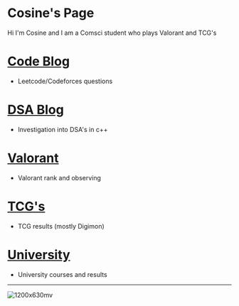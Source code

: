 # Cosine's Page

Hi I'm Cosine and I am a Comsci student who plays Valorant and TCG's

# [Code Blog](https://sineontan.github.io/CodeBlog)

- Leetcode/Codeforces questions

# [DSA Blog](https://sineontan.github.io/DSAblog)

- Investigation into DSA's in c++

# [Valorant](https://sineontan.github.io/Valorant)

- Valorant rank and observing

# [TCG's](https://sineontan.github.io/TCG)

- TCG results (mostly Digimon)

# [University](https://sineontan.github.io/University)

- University courses and results

---

![1200x630mv](https://github.com/user-attachments/assets/18aa02cc-653f-4ba9-97a9-6cdeab78a3fc)


